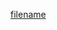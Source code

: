 [filename](https://raw.githubusercontent.com/datawhalechina/pumpkin-book/refs/heads/master/README.md ':include')
